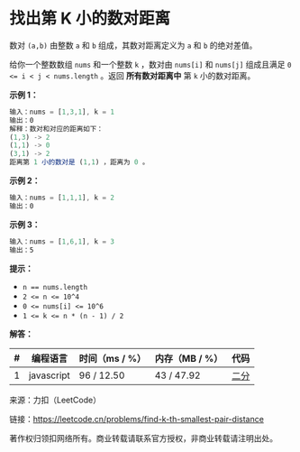 # 找出第 K 小的数对距离

数对 `(a,b)` 由整数 `a` 和 `b` 组成，其数对距离定义为 `a` 和 `b` 的绝对差值。

给你一个整数数组 `nums` 和一个整数 `k` ，数对由 `nums[i]` 和 `nums[j]` 组成且满足 `0 <= i < j < nums.length` 。返回 **所有数对距离中** 第 `k` 小的数对距离。

**示例 1：**

``` javascript
输入：nums = [1,3,1], k = 1
输出：0
解释：数对和对应的距离如下：
(1,3) -> 2
(1,1) -> 0
(3,1) -> 2
距离第 1 小的数对是 (1,1) ，距离为 0 。
```

**示例 2：**

``` javascript
输入：nums = [1,1,1], k = 2
输出：0
```

**示例 3：**

``` javascript
输入：nums = [1,6,1], k = 3
输出：5
```

**提示：**

- `n == nums.length`
- `2 <= n <= 10^4`
- `0 <= nums[i] <= 10^6`
- `1 <= k <= n * (n - 1) / 2`

**解答：**

**#**|**编程语言**|**时间（ms / %）**|**内存（MB / %）**|**代码**
--|--|--|--|--
1|javascript|96 / 12.50|43 / 47.92|[二分](./javascript/ac_v1.js)

来源：力扣（LeetCode）

链接：https://leetcode.cn/problems/find-k-th-smallest-pair-distance

著作权归领扣网络所有。商业转载请联系官方授权，非商业转载请注明出处。
